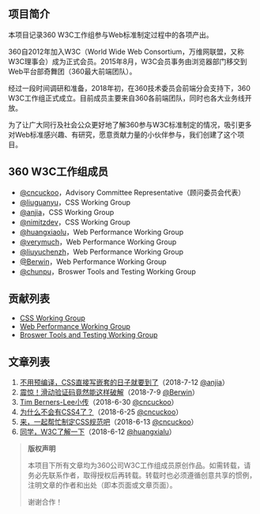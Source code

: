 ## 项目简介

本项目记录360 W3C工作组参与Web标准制定过程中的各项产出。

360自2012年加入W3C（World Wide Web Consortium，万维网联盟，又称W3C理事会）成为正式会员。2015年8月，W3C会员事务由浏览器部门移交到Web平台部奇舞团（360最大前端团队）。

经过一段时间调研和准备，2018年初，在360技术委员会前端分会支持下，360 W3C工作组正式成立。目前成员主要来自360各前端团队，同时也各大业务线开放。

为了让广大同行及社会公众更好地了解360参与W3C标准制定的情况，吸引更多对Web标准感兴趣、有研究，愿意贡献力量的小伙伴参与，我们创建了这个项目。

## 360 W3C工作组成员

- [@cncuckoo](https://github.com/cncuckoo)，Advisory Committee Representative（顾问委员会代表）
- [@liuguanyu](https://github.com/liuguanyu)，CSS Working Group
- [@anjia](https://github.com/anjia)，CSS Working Group
- [@nimitzdev](https://github.com/nimitzdev)，CSS Working Group
- [@huangxiaolu](https://github.com/huangxiaolu)，Web Performance Working Group
- [@verymuch](https://github.com/verymuch)，Web Performance Working Group
- [@liuyuchenzh](https://github.com/liuyuchenzh)，Web Performance Working Group
- [@Berwin](https://github.com/Berwin)，Web Performance Working Group
- [@chunpu](https://github.com/chunpu)，Broswer Tools and Testing Working Group

## 贡献列表

- [CSS Working Group](https://github.com/75team/w3c/blob/master/contributions/CSS_WG.md)
- [Web Performance Working Group](https://github.com/75team/w3c/blob/master/contributions/WebPerf_WG.md)
- [Broswer Tools and Testing Working Group](https://github.com/75team/w3c/blob/master/contributions/BroswerTaT.md)


## 文章列表

1. [不用预编译，CSS直接写嵌套的日子就要到了](https://github.com/75team/w3c/blob/master/articles/20180712_不用预编译，CSS直接写嵌套的日子就要到了.md)（2018-7-12 [@anjia](https://github.com/anjia)）
1. [震惊！滑动验证码竟然能这样破解](https://github.com/75team/w3c/blob/master/articles/20180709_震惊！滑动验证码竟然能这样破解.md)（2018-7-9 [@Berwin](https://github.com/Berwin)）
1. [Tim Berners-Lee小传](https://github.com/75team/w3c/blob/master/articles/20180630_TimBernersLee小传.md)（2018-6-30 [@cncuckoo](https://github.com/cncuckoo)）
1. [为什么不会有CSS4了？](https://github.com/75team/w3c/blob/master/articles/20180625_为什么不会有CSS4了？.md)（2018-6-25 [@cncuckoo](https://github.com/cncuckoo)）
1. [来，一起帮忙制定CSS规范吧](https://github.com/75team/w3c/blob/master/articles/20180613_来，一起帮忙制定CSS规范吧.md)（2018-6-13 [@cncuckoo](https://github.com/cncuckoo)）
1. [同学，W3C了解一下](https://github.com/75team/w3c/blob/master/articles/20180612_同学，W3C了解一下.md)（2018-6-12 [@huangxialu](https://github.com/huangxialu)）


> **版权声明**
> 
> 本项目下所有文章均为360公司W3C工作组成员原创作品。如需转载，请务必先联系作者，取得授权后再转载。转载时也必须遵循创意共享的惯例，注明文章的作者和出处（即本页面或文章页面）。
>
> 谢谢合作！
